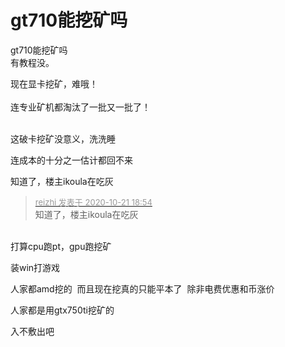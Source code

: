 # gt710能挖矿吗


gt710能挖矿吗<br />
有教程没。

现在显卡挖矿，难哦！<br />
<br />
连专业矿机都淘汰了一批又一批了！<br />
<br />
<img src="static/image/smiley/default/lol.gif" smilieid="12" border="0" alt="" /><img src="static/image/smiley/default/lol.gif" smilieid="12" border="0" alt="" /><img src="static/image/smiley/default/lol.gif" smilieid="12" border="0" alt="" />

这破卡挖矿没意义，洗洗睡

连成本的十分之一估计都回不来<img src="static/image/smiley/default/lol.gif" smilieid="12" border="0" alt="" />

知道了，楼主ikoula在吃灰

<div class="quote"><blockquote><font size="2"><a href="https://www.hostloc.com/forum.php?mod=redirect&amp;goto=findpost&amp;pid=9332777&amp;ptid=756892" target="_blank"><font color="#999999">reizhi 发表于 2020-10-21 18:54</font></a></font><br />
知道了，楼主ikoula在吃灰</blockquote></div><br />
打算cpu跑pt，gpu跑挖矿<img src="static/image/smiley/default/lol.gif" smilieid="12" border="0" alt="" /><img src="static/image/smiley/default/lol.gif" smilieid="12" border="0" alt="" /><img src="static/image/smiley/default/lol.gif" smilieid="12" border="0" alt="" />

装win打游戏<img src="static/image/smiley/default/lol.gif" smilieid="12" border="0" alt="" />

人家都amd挖的&nbsp;&nbsp;而且现在挖真的只能平本了&nbsp;&nbsp;除非电费优惠和币涨价<img id="aimg_V43yr" onclick="zoom(this, this.src, 0, 0, 0)" class="zoom" src="https://cdn.jsdelivr.net/gh/hishis/forum-master/public/images/patch.gif" onmouseover="img_onmouseoverfunc(this)" onload="thumbImg(this)" border="0" alt="" />

人家都是用gtx750ti挖矿的<img src="static/image/smiley/default/lol.gif" smilieid="12" border="0" alt="" />

入不敷出吧
